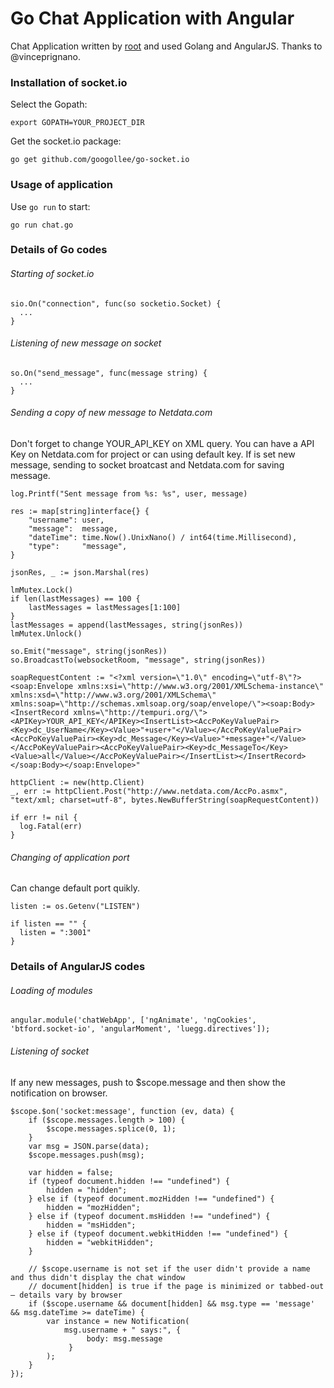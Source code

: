 # Go Chat Application with Angular
Chat Application written by [root](http://root.ist) and used Golang and AngularJS. Thanks to @vinceprignano.

### Installation of socket.io
Select the Gopath:
```
export GOPATH=YOUR_PROJECT_DIR
```

Get the socket.io package:
```
go get github.com/googollee/go-socket.io
```

### Usage of application
Use `go run` to start:
```
go run chat.go
```

### Details of Go codes

###### Starting of socket.io
```
sio.On("connection", func(so socketio.Socket) {
  ...
}
```

###### Listening of new message on socket
```
so.On("send_message", func(message string) {
  ...
}
```

###### Sending a copy of new message to Netdata.com
Don't forget to change YOUR_API_KEY on XML query. You can have a API Key on Netdata.com for project or can using default key. If is set new message, sending to socket broatcast and Netdata.com for saving message.
```
log.Printf("Sent message from %s: %s", user, message)

res := map[string]interface{} {
	"username": user,
	"message":  message,
	"dateTime": time.Now().UnixNano() / int64(time.Millisecond),
	"type":     "message",
}

jsonRes, _ := json.Marshal(res)

lmMutex.Lock()
if len(lastMessages) == 100 {
	lastMessages = lastMessages[1:100]
}
lastMessages = append(lastMessages, string(jsonRes))
lmMutex.Unlock()

so.Emit("message", string(jsonRes))
so.BroadcastTo(websocketRoom, "message", string(jsonRes))

soapRequestContent := "<?xml version=\"1.0\" encoding=\"utf-8\"?><soap:Envelope xmlns:xsi=\"http://www.w3.org/2001/XMLSchema-instance\" xmlns:xsd=\"http://www.w3.org/2001/XMLSchema\" xmlns:soap=\"http://schemas.xmlsoap.org/soap/envelope/\"><soap:Body><InsertRecord xmlns=\"http://tempuri.org/\"><APIKey>YOUR_API_KEY</APIKey><InsertList><AccPoKeyValuePair><Key>dc_UserName</Key><Value>"+user+"</Value></AccPoKeyValuePair><AccPoKeyValuePair><Key>dc_Message</Key><Value>"+message+"</Value></AccPoKeyValuePair><AccPoKeyValuePair><Key>dc_MessageTo</Key><Value>all</Value></AccPoKeyValuePair></InsertList></InsertRecord></soap:Body></soap:Envelope>"

httpClient := new(http.Client)
_, err := httpClient.Post("http://www.netdata.com/AccPo.asmx", "text/xml; charset=utf-8", bytes.NewBufferString(soapRequestContent))

if err != nil {
  log.Fatal(err)
}
```

###### Changing of application port
Can change default port quikly.
```
listen := os.Getenv("LISTEN")

if listen == "" {
  listen = ":3001"
}
```


### Details of AngularJS codes

###### Loading of modules
```
angular.module('chatWebApp', ['ngAnimate', 'ngCookies', 'btford.socket-io', 'angularMoment', 'luegg.directives']);
```

###### Listening of socket
If any new messages, push to $scope.message and then show the notification on browser.
```
$scope.$on('socket:message', function (ev, data) {
    if ($scope.messages.length > 100) {
        $scope.messages.splice(0, 1);
    }
    var msg = JSON.parse(data);
    $scope.messages.push(msg);

    var hidden = false;
    if (typeof document.hidden !== "undefined") {
        hidden = "hidden";
    } else if (typeof document.mozHidden !== "undefined") {
        hidden = "mozHidden";
    } else if (typeof document.msHidden !== "undefined") {
        hidden = "msHidden";
    } else if (typeof document.webkitHidden !== "undefined") {
        hidden = "webkitHidden";
    }

    // $scope.username is not set if the user didn't provide a name and thus didn't display the chat window
    // document[hidden] is true if the page is minimized or tabbed-out — details vary by browser
    if ($scope.username && document[hidden] && msg.type == 'message' && msg.dateTime >= dateTime) {
        var instance = new Notification(
            msg.username + " says:", {
                 body: msg.message
             }
        );
    }
});
```
